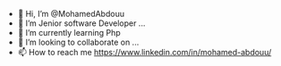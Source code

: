 - 👋 Hi, I’m @MohamedAbdouu
- 👀 I’m Jenior software Developer ...
- 🌱 I’m currently learning Php
- 💞️ I’m looking to collaborate on ...
- 📫 How to reach me https://www.linkedin.com/in/mohamed-abdouu/

<!---
MohamedAbdouu/MohamedAbdouu is a ✨ special ✨ repository because its `README.md` (this file) appears on your GitHub profile.
You can click the Preview link to take a look at your changes.
--->
